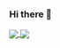 ### Hi there 👋


<a href="https://github.com/bprinzo/github-readme-stats">
  <img align="center" src="https://github-readme-stats.vercel.app/api?username=bprinzo&show_icons=true&theme=dracula" />
</a>
<a href="https://github.com/bprinzo/convoychat">
  <img align="center" src="https://github-readme-stats.vercel.app/api/top-langs/?username=bprinzo&layout=compact&theme=dracula)](https://github.com/bprinzo/github-readme-stats" />
</a>

<!--
**bprinzo/bprinzo** is a ✨ _special_ ✨ repository because its `README.md` (this file) appears on your GitHub profile.

Here are some ideas to get you started:

- 🔭 I’m currently working on ...
- 🌱 I’m currently learning ...
- 👯 I’m looking to collaborate on ...
- 🤔 I’m looking for help with ...
- 💬 Ask me about ...
- 📫 How to reach me: ...
- 😄 Pronouns: ...
- ⚡ Fun fact: ...
-->
